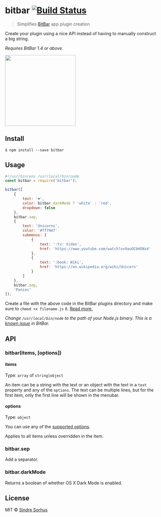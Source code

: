 # bitbar [![Build Status](https://travis-ci.org/sindresorhus/bitbar.svg?branch=master)](https://travis-ci.org/sindresorhus/bitbar)

> Simplifies [BitBar](https://github.com/matryer/bitbar) app plugin creation

Create your plugin using a nice API instead of having to manually construct a big string.

*Requires BitBar 1.4 or above.*

<img src="screenshot.png" width="232">


## Install

```
$ npm install --save bitbar
```


## Usage

```js
#!/usr/bin/env /usr/local/bin/node
const bitbar = require('bitbar');

bitbar([
	{
		text: '❤',
		color: bitbar.darkMode ? 'white' : 'red',
		dropdown: false
	},
	bitbar.sep,
	{
		text: 'Unicorns',
		color: '#ff79d7'
		submenus: [
			{
				text: ':tv: Video',
				href: 'https://www.youtube.com/watch?v=9auOCbH5Ns4'
			},
			{
				text: ':book: Wiki',
				href: 'https://en.wikipedia.org/wiki/Unicorn'
			}
		]
	},
	bitbar.sep,
	'Ponies'
]);
```

Create a file with the above code in the BitBar plugins directory and make sure to `chmod +x filename.js` it. [Read more.](https://github.com/matryer/bitbar#installing-plugins)

*Change `/usr/local/bin/node` to the path of your Node.js binary. This is a [known issue](https://github.com/matryer/bitbar/issues/36) in BitBar.*


## API

### bitbar(items, [options])

#### items

Type: `array` of `string|object`

An item can be a string with the text or an object with the text in a `text` property and any of the `options`. The text can be multiple lines, but for the first item, only the first line will be shown in the menubar.

#### options

Type: `object`

You can use any of the [supported options](https://github.com/matryer/bitbar#plugin-api).

Applies to all items unless overridden in the item.

### bitbar.sep

Add a separator.

### bitbar.darkMode

Returns a boolean of whether OS X Dark Mode is enabled.


## License

MIT © [Sindre Sorhus](http://sindresorhus.com)
